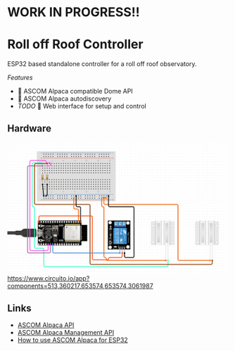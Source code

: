 # WORK IN PROGRESS!!

# Roll off Roof Controller

ESP32 based standalone controller for a roll off roof observatory.

*Features*
- :llama: ASCOM Alpaca compatible Dome API
- :crystal_ball: ASCOM Alpaca autodiscovery
- *TODO* :iphone: Web interface for setup and control

## Hardware

![Alt text](image.png)
https://www.circuito.io/app?components=513,360217,653574,653574,3061987

## Links

* [ASCOM Alpaca API](https://ascom-standards.org/api/#/)
* [ASCOM Alpaca Management API](https://ascom-standards.org/api/?urls.primaryName=ASCOM%20Alpaca%20Management%20API#/Management%20Interface%20(JSON)/get_management_v1_configureddevices)
* [How to use ASCOM Alpaca for ESP32](https://github.com/DanielVanNoord/AlpacaDiscoveryTests/tree/master)

